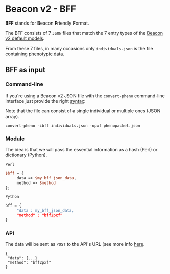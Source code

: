 # Beacon v2 - BFF

**BFF** stands for **B**eacon **F**riendly **F**ormat.

The BFF consists of 7 `JSON` files that match the 7 entry types of the [Beacon v2 default models](https://docs.genomebeacons.org/models).

From these 7 files, in many occasions only `individuals.json` is the file containing [phenotypic data](https://docs.genomebeacons.org/schemas-md/individuals_defaultSchema).

## BFF as input

### Command-line

If you're using a Beacon v2 JSON file with the `convert-pheno` command-line interface just provide the right [syntax](https://github.com/mrueda/convert-pheno#synopsis):

Note that the file can consist of a single individual or multiple ones (JSON array).

```
convert-pheno -ibff individuals.json -opxf phenopacket.json
```

### Module

The idea is that we will pass the essential information as a hash (Perl) or dictionary (Python).


`Perl`
```Perl
$bff = {
     data => $my_bff_json_data,
     method => $method
};

```

`Python`
```Python
bff = {
     "data : my_bff_json_data,
     "method" : "bff2pxf"
}
```

### API

The data will be sent as `POST` to the API's URL (see more info [here](use-as-an-api.md).
```
{
 "data": {...}
 "method": "bff2pxf"
}
```
